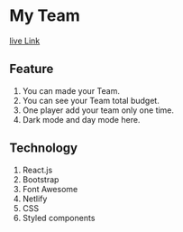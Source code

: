 # My Team
[live Link](https://nifty-jones-88b519.netlify.app/)
## Feature
1. You can made your Team.
2. You can see your Team total budget.
3. One player add your team only one time.
4. Dark mode and day mode here.

## Technology
1. React.js
2. Bootstrap
3. Font Awesome
4. Netlify
5. CSS
6. Styled components